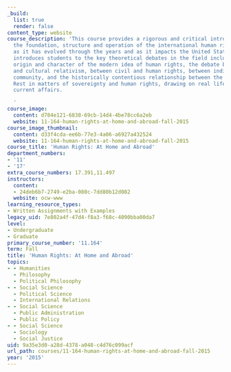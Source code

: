 ```yaml
---
_build:
  list: true
  render: false
content_type: website
course_description: 'This course provides a rigorous and critical introduction to
  the foundation, structure and operation of the international human rights movement,
  as it has evolved through the years and as it impacts the United States. The course
  introduces students to the key theoretical debates in the field including the historical
  origin and character of the modern idea of human rights, the debate between universality
  and cultural relativism, between civil and human rights, between individual and
  community, and the historically contentious relationship between the West and the
  Rest in matters of sovereignty and human rights, drawing on real life examples from
  current affairs.

  '
course_image:
  content: d784e121-6838-69cb-14d4-4be78cc6a2eb
  website: 11-164-human-rights-at-home-and-abroad-fall-2015
course_image_thumbnail:
  content: d33f4cda-ee6b-77e3-4a06-a6927a432524
  website: 11-164-human-rights-at-home-and-abroad-fall-2015
course_title: 'Human Rights: At Home and Abroad'
department_numbers:
- '11'
- '17'
extra_course_numbers: 17.391,11.497
instructors:
  content:
  - 24deb6b7-2749-e2ba-080c-7dd80b12d082
  website: ocw-www
learning_resource_types:
- Written Assignments with Examples
legacy_uid: 7e802a4f-47d4-f8a3-f68c-4090bba00da7
level:
- Undergraduate
- Graduate
primary_course_number: '11.164'
term: Fall
title: 'Human Rights: At Home and Abroad'
topics:
- - Humanities
  - Philosophy
  - Political Philosophy
- - Social Science
  - Political Science
  - International Relations
- - Social Science
  - Public Administration
  - Public Policy
- - Social Science
  - Sociology
  - Social Justice
uid: 9a35e3d0-a28d-4378-a048-c4d76c099acf
url_path: courses/11-164-human-rights-at-home-and-abroad-fall-2015
year: '2015'
---
```

